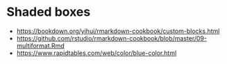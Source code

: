 # Shaded boxes

- https://bookdown.org/yihui/rmarkdown-cookbook/custom-blocks.html
- https://github.com/rstudio/rmarkdown-cookbook/blob/master/09-multiformat.Rmd
- https://www.rapidtables.com/web/color/blue-color.html
